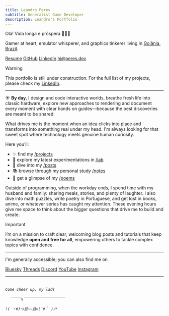 ```yaml
---
title: Leandro Peres
subtitle: Generalist Game Developer
description: Leandro's Portfolio
---
```


Olá! Vida longa e próspera 🖖🏳️‍🌈

Gamer at heart, emulator whisperer, and graphics tinkerer living in [Goiânia, Brazil](https://en.wikipedia.org/wiki/Goi%C3%A2nia).

<p flex="~ gap-4 wrap" class="mt--2!">
  <a href="https://resume.peres.dev" target="_blank"><span op75 i-ri-file-pdf-2-line /> Resume</a>
  <a href="https://github.com/zschzen" target="_blank"><span op75 i-simple-icons-github /> GitHub</a>
  <a href="https://linkedin.com/in/leandroperes" target="_blank"><span op75 i-simple-icons-linkedin /> LinkedIn</a>
  <a href="mailto:hi@peres.dev" target="_blank">hi@peres.dev</a>
</p>

> [!WARNING]
>
> This portfolio is still under construction.
> For the full list of my projects, please check my [LinkedIn](https://www.linkedin.com/in/leandroperes).

<PhotoGallery
  :photo-names="[
    'p-2025-06-30-11-34-50-389-1',
    'p-2025-06-30-11-34-50-395-1',
    'p-2025-06-30-11-34-50-395-2',
    'p-2025-06-30-11-36-12-896-1',
    'p-2025-06-30-11-34-50-388-1'
  ]"
/>

---

<span inline dark:hidden>☀️</span><span hidden dark:inline>🕶️</span> **By day**, I design and code interactive worlds, breathe fresh life into classic hardware, explore new approaches to rendering and document every moment with clear hands on guides—because the best discoveries are meant to be shared.

What drives me is the moment when an idea clicks into place and transforms into something real under my head. I'm always looking for that sweet spot where technology meets genuine human curiosity.

Here you’ll:

- ✨ find my [/projects](projects)
- 🧪 explore my latest experimentations in [/lab](lab)
- 📝 dive into my [/posts](posts)
- 📚 browse through my personal study [/notes](notes)
- 🎨 get a glimpse of my [/poems](poems)

Outside of programming, when the workday ends, I spend time with my husband and family: sharing meals, stories, and plenty of laughter. I also dive into math puzzles, write poetry in Portuguese, and get lost in books, anime, or whatever series has caught my attention. These evening hours give me space to think about the bigger questions that drive me to build and create.

> [!IMPORTANT]
> I’m on a mission to craft clear, welcoming blog posts and tutorials that keep knowledge **open and free for all**, empowering others to tackle complex topics with confidence.

---

I'm generally accessible; you can also find me on

<p flex="~ gap-2 wrap" class="mt--2!">
  <a href="https://bsky.app/profile/peres.dev" target="_blank"><span op75 i-ri-bluesky-fill /> Bluesky</a>
  <a href="https://www.threads.net/@peres.dev" target="_blank"><span op75 i-ri-threads-line /> Threads</a>
  <a href="https://chat.peres.dev" target="_blank"><span op75 i-simple-icons-discord /> Discord</a>
  <a href="https://www.youtube.com/@Leandero" target="_blank"><span op75 i-simple-icons-youtube /> YouTube</a>
  <a href="https://www.instagram.com/peres.dev" target="_blank"><span op75 i-simple-icons-instagram /> Instagram</a>
</p>

---

<h6><code class="bg-transparent! leading-none">
Come cheer up, my lads<br/>
  ￣￣￣∨￣￣￣￣￣￣￣￣￣￣￣<br/>
!( ・∀)つ且~~且⊂(´∀｀ )ﾉ*
</code></h6>
